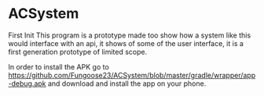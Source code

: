 # ACSystem
First Init
This program is a prototype made too show how a system like this would interface with an api, it shows of some of the user interface, it is a first generation prototype of limited scope. 

In order to install the APK go to https://github.com/Fungoose23/ACSystem/blob/master/gradle/wrapper/app-debug.apk and download and install the app on your phone. 
